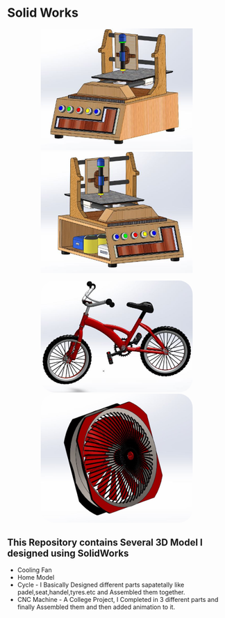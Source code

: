 # Solid Works


<p align="center">
  <img src="images/cnc2.jpg" width="350" title="hover text">
  <img src="images/cnc1.jpg" width="350" alt="accessibility text">
</p>

<p align="center">
  <img src="images/cycle.jpg" style="border-radius:2rem;" width="350" title="hover text">
  <img src="images/fan.jpg" style="border-radius:2rem;" width="350" alt="accessibility text">
</p>

<h2>This Repository contains Several 3D Model I designed using SolidWorks</h2>

* Cooling Fan
* Home Model
* Cycle - I Basically Designed different parts sapatetally like padel,seat,handel,tyres.etc and Assembled them together.
* CNC Machine - A College Project, I Completed in 3 different parts and finally Assembled them and then added animation to it.
